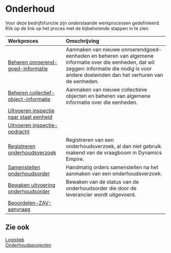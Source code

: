 # Onderhoud

Voor deze bedrijfsfunctie zijn onderstaande werkprocessen gedefinieerd. Klik op de link op het proces met de bijbehorende stappen in te zien.

Werkproces | Omschrijving
:--- | :---
[Beheren onroerend-goed-informatie](beheren-onroerend-goed-informatie/) | Aanmaken van nieuwe onroerendgoed-eenheden en beheren van algemene informatie over die eenheden, dat wil zeggen: informatie die nodig is voor andere doeleinden dan het verhuren van de eenheden.
[Beheren collectief-object-informatie](beheren-collectief-object-informatie/) | Aanmaken van nieuwe collectieve objecten en beheren van algemene informatie over die eenheden.
[Uitvoeren inspectie naar staat eenheid](uitvoeren-inspectie-naar-staat-eenheid/) | 
[Uitvoeren inspectie-opdracht](uitvoeren-inspectie-opdracht/) | 
[Registreren onderhoudsverzoek](registreren-onderhoudsverzoek/) | Registreren van een onderhoudsverzoek, al dan niet gebruik makend van de vraagboom in Dynamics Empire.
[Samenstellen onderhoudsorder](samenstellen-onderhoudsorder/) | Handmatig orders samenstellen na het aanmaken van een onderhoudsverzoek.
[Bewaken uitvoering onderhoudsorder](bewaken-uitvoering-onderhoudsorder/) | Bewaken van de status van de onderhoudsorder die door de leverancier wordt uitgevoerd.
[Beoordelen-ZAV-aanvraag](beoordelen-zav-aanvraag/) | 

## Zie ook

[Logistiek](../logistiek/)  
[Onderhoudsprojecten](../onderhoudsprojecten/)
